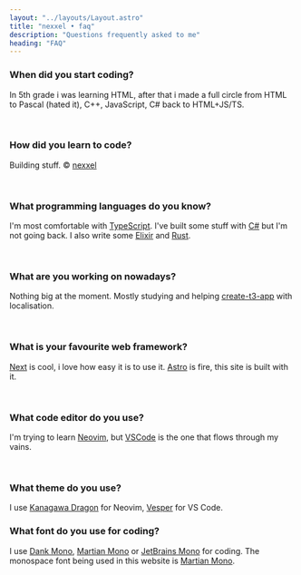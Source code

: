 ```yaml
---
layout: "../layouts/Layout.astro"
title: "nexxel • faq"
description: "Questions frequently asked to me"
heading: "FAQ"
---
```


### When did you start coding?

In 5th grade i was learning HTML, after that i made a full circle from HTML to Pascal (hated it), C++, JavaScript, C# back to HTML+JS/TS.

<br />

### How did you learn to code?

Building stuff. © <a href="https://nexxel.dev/">nexxel</a>

<br />

### What programming languages do you know?

I'm most comfortable with [TypeScript](https://typescriptlang.org). I've built some stuff with [C#](https://dotnet.microsoft.com/) but I'm not going back. I also write some [Elixir](https://elixir-lang.org/) and [Rust](https://rust-lang.org).

<br />

### What are you working on nowadays?

Nothing big at the moment. Mostly studying and helping [create-t3-app](https://github.com/t3-oss/create-t3-app) with localisation.

<br />

### What is your favourite web framework?

[Next](https://nextjs.org/) is cool, i love how easy it is to use it. [Astro](http://astro.build/) is fire, this site is built with it.

<br />

### What code editor do you use?

I'm trying to learn [Neovim](https://neovim.io), but [VSCode](https://code.visualstudio.com) is the one that flows through my vains.

<br />

### What theme do you use?

I use [Kanagawa Dragon](https://github.com/rebelot/kanagawa.nvim) for Neovim, [Vesper](https://github.com/raunofreiberg/vesper) for VS Code.
<br />

### What font do you use for coding?

I use [Dank Mono](https://dank.sh), [Martian Mono](https://github.com/evilmartians/mono) or [JetBrains Mono](https://www.jetbrains.com/lp/mono/) for coding. The monospace font being used in this website is [Martian Mono](https://github.com/evilmartians/mono).

<br />
